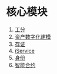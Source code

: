 <!--
order: false
parent:
  order: 4
-->

# 核心模块

1. [工分](./token.md)
2. [资产数字化建模](./nft.md)
3. [存证](./record.md)
4. [iService](./iservice.md)
5. [身份](./identity.md)
6. [智能合约](./wasm.md)

